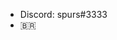 - Discord: spurs#3333
- 🇧🇷


<!---
marginalizaram/marginalizaram is a ✨ special ✨ repository because its `README.md` (this file) appears on your GitHub profile.
You can click the Preview link to take a look at your changes.
--->
